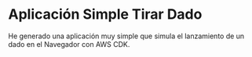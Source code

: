 # Aplicación Simple Tirar Dado

He generado una aplicación muy simple que simula el lanzamiento de un dado en el Navegador con AWS CDK.
